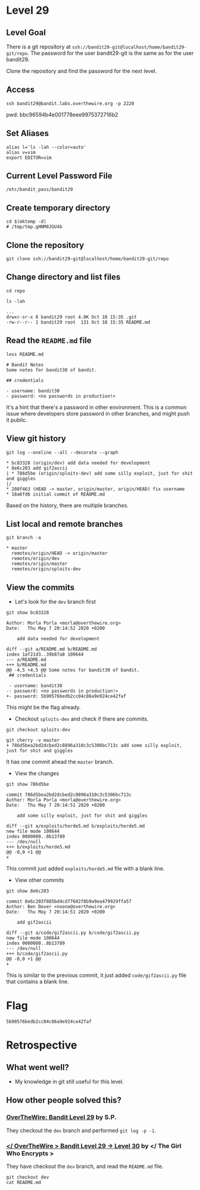 # Level 29

## Level Goal
There is a git repository at `ssh://bandit29-git@localhost/home/bandit29-git/repo`.
The password for the user bandit29-git is the same as for the user bandit29.

Clone the repository and find the password for the next level.

## Access
```
ssh bandit29@bandit.labs.overthewire.org -p 2220
```
pwd: bbc96594b4e001778eee9975372716b2

## Set Aliases
```
alias l='ls -lah --color=auto'
alias v=vim
export EDITOR=vim
```

## Current Level Password File
```
/etc/bandit_pass/bandit29
```

## Create temporary directory
```
cd $(mktemp -d)
# /tmp/tmp.gHNM8JGU4b
```

## Clone the repository
```
git clone ssh://bandit29-git@localhost/home/bandit29-git/repo
```

## Change directory and list files
```
cd repo

ls -lah

...
drwxr-sr-x 8 bandit29 root 4.0K Oct 18 15:35 .git
-rw-r--r-- 1 bandit29 root  131 Oct 18 15:35 README.md
```

## Read the `README.md` file
```
less README.md

# Bandit Notes
Some notes for bandit30 of bandit.

## credentials

- username: bandit30
- password: <no passwords in production!>
```
It's a hint that there's a password in other environment. 
This is a common issue where developers store password in other branches, and
might push it public.

## View git history
```
git log --oneline --all --decorate --graph

* bc83328 (origin/dev) add data needed for development
* 8e6c203 add gif2ascii
| * 786d5be (origin/sploits-dev) add some silly exploit, just for shit and giggles
|/
* 208f463 (HEAD -> master, origin/master, origin/HEAD) fix username
* 18a6fd6 initial commit of README.md
```
Based on the history, there are multiple branches.

## List local and remote branches
```
git branch -a

* master
  remotes/origin/HEAD -> origin/master
  remotes/origin/dev
  remotes/origin/master
  remotes/origin/sploits-dev
```

## View the commits
- Let's look for the `dev` branch first
```
git show bc83328

Author: Morla Porla <morla@overthewire.org>
Date:   Thu May 7 20:14:52 2020 +0200

    add data needed for development

diff --git a/README.md b/README.md
index 1af21d3..39b87a8 100644
--- a/README.md
+++ b/README.md
@@ -4,5 +4,5 @@ Some notes for bandit30 of bandit.
 ## credentials

 - username: bandit30
-- password: <no passwords in production!>
+- password: 5b90576bedb2cc04c86a9e924ce42faf
```
This might be the flag already.

- Checkout `sploits-dev` and check if there are commits.
```
git checkout sploits-dev

git cherry -v master
+ 786d5bea2bd2dcbed2c8896a310c3c5306bc713c add some silly exploit, just for shit and giggles
```
It has one commit ahead the `master` branch.

- View the changes
```
git show 786d5be

commit 786d5bea2bd2dcbed2c8896a310c3c5306bc713c
Author: Morla Porla <morla@overthewire.org>
Date:   Thu May 7 20:14:51 2020 +0200

    add some silly exploit, just for shit and giggles

diff --git a/exploits/horde5.md b/exploits/horde5.md
new file mode 100644
index 0000000..8b13789
--- /dev/null
+++ b/exploits/horde5.md
@@ -0,0 +1 @@
+
```
This commit just added `exploits/horde5.md` file with a blank line.

- View other commits
```
git show 8e6c203

commit 8e6c203f885bd4cd77602f8b9a9ea479929ffa57
Author: Ben Dover <noone@overthewire.org>
Date:   Thu May 7 20:14:51 2020 +0200

    add gif2ascii

diff --git a/code/gif2ascii.py b/code/gif2ascii.py
new file mode 100644
index 0000000..8b13789
--- /dev/null
+++ b/code/gif2ascii.py
@@ -0,0 +1 @@
+
```
This is similar to the previous commit, it just added `code/gif2ascii.py` file
that contains a blank line.

# Flag
```
5b90576bedb2cc04c86a9e924ce42faf
```

# Retrospective

## What went well?
- My knowledge in git still useful for this level.

## How other people solved this?

### [OverTheWire: Bandit Level 29](https://medium.com/secttp/overthewire-bandit-level-29-9f2ee436c057) by S.P.

They checkout the `dev` branch and performed `git log -p -1`.

### [</ OverTheWire > Bandit Level 29 → Level 30](https://medium.com/@theGirlWhoEncrypts/overthewire-bandit-level-29-level-30-f9d5a4167711) by </ The Girl Who Encrypts >

They have checkout the `dev` branch, and read the `README.md` file.
```
git checkout dev
cat README.md
```

